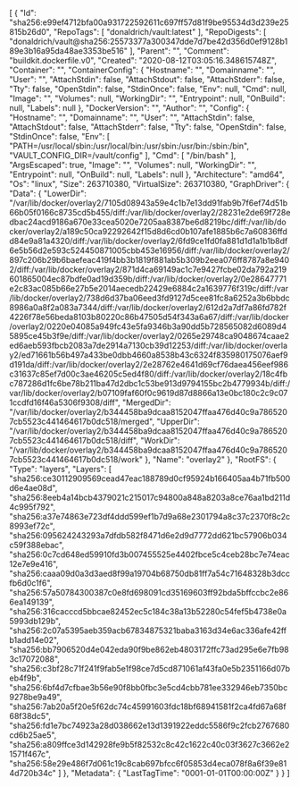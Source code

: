 [
  {
    "Id": "sha256:e99ef4712bfa00a931722592611c697ff57d81f9be95534d3d239e25815b26d0",
    "RepoTags": [
      "donaldrich/vault:latest"
    ],
    "RepoDigests": [
      "donaldrich/vault@sha256:25573377a300347dde7d7be42d356d0ef9128b189e3b16a95da48ae3353be516"
    ],
    "Parent": "",
    "Comment": "buildkit.dockerfile.v0",
    "Created": "2020-08-12T03:05:16.348615748Z",
    "Container": "",
    "ContainerConfig": {
      "Hostname": "",
      "Domainname": "",
      "User": "",
      "AttachStdin": false,
      "AttachStdout": false,
      "AttachStderr": false,
      "Tty": false,
      "OpenStdin": false,
      "StdinOnce": false,
      "Env": null,
      "Cmd": null,
      "Image": "",
      "Volumes": null,
      "WorkingDir": "",
      "Entrypoint": null,
      "OnBuild": null,
      "Labels": null
    },
    "DockerVersion": "",
    "Author": "",
    "Config": {
      "Hostname": "",
      "Domainname": "",
      "User": "",
      "AttachStdin": false,
      "AttachStdout": false,
      "AttachStderr": false,
      "Tty": false,
      "OpenStdin": false,
      "StdinOnce": false,
      "Env": [
        "PATH=/usr/local/sbin:/usr/local/bin:/usr/sbin:/usr/bin:/sbin:/bin",
        "VAULT_CONFIG_DIR=/vault/config"
      ],
      "Cmd": [
        "/bin/bash"
      ],
      "ArgsEscaped": true,
      "Image": "",
      "Volumes": null,
      "WorkingDir": "",
      "Entrypoint": null,
      "OnBuild": null,
      "Labels": null
    },
    "Architecture": "amd64",
    "Os": "linux",
    "Size": 263710380,
    "VirtualSize": 263710380,
    "GraphDriver": {
      "Data": {
        "LowerDir": "/var/lib/docker/overlay2/7105d08943a59e4c1b7e13dd91fab9b7f6ef74d51b66b05f0166c8735cd5b455/diff:/var/lib/docker/overlay2/28231e2de69f728edbac24acd9186a670e33cea5020e7205aa8387be6d8219bc/diff:/var/lib/docker/overlay2/a189c50ca92292642f15d8d6cd0b107afe1885b6c7a60836ffdd84e9a81a4320/diff:/var/lib/docker/overlay2/6fd9ce1fd0fa881d1d1a1b1b8df6e5b56d2e593c524450871005cbb453e16956/diff:/var/lib/docker/overlay2/897c206b29b6baefeac419f4bb3b1819f881ab5b309b2eea076ff8787a8e9402/diff:/var/lib/docker/overlay2/871d4ca69149ac1c7e9427fcbe02da792a219601865004ec87bdfe0ad19d359b/diff:/var/lib/docker/overlay2/0e28647771e2c83ac085b66e27b5e2014aecedb22429e6884c2a1639776f319c/diff:/var/lib/docker/overlay2/738d6d37ba06eed3fd9127d5cee81fc8a6252a3b6bbdc8986a0a8f2a083a7344/diff:/var/lib/docker/overlay2/612d2a7df7a86fd782f4226f78e56beda8103b80220c86b47505d54f343a6a67/diff:/var/lib/docker/overlay2/0220e04085a949fc43e5fa9346b3a90dd5b728565082d6089d45895ce45b3f9e/diff:/var/lib/docker/overlay2/0265e29748ca9048674caae2ed6aeb593fbcb2083a7de2914a7130cb39d12253/diff:/var/lib/docker/overlay2/ed71661b56b497a433be0dbb4660a8538b43c6324f835980175076aef9d191da/diff:/var/lib/docker/overlay2/2e28762e4641d69cf76daea456eef986c31637c85ef7d00c3ae46205c5ed4f80/diff:/var/lib/docker/overlay2/18c4fbc787286d1fc6be78b211ba47d2dbc1c53be913d9794155bc2b4779934b/diff:/var/lib/docker/overlay2/b07109faf60f0c9619d87d8866a13e0bc180c2c9c071ccdfd16f46a5306f9308/diff",
        "MergedDir": "/var/lib/docker/overlay2/b344458ba9dcaa8152047ffaa476d40c9a7865207cb5523c441464617b0dc518/merged",
        "UpperDir": "/var/lib/docker/overlay2/b344458ba9dcaa8152047ffaa476d40c9a7865207cb5523c441464617b0dc518/diff",
        "WorkDir": "/var/lib/docker/overlay2/b344458ba9dcaa8152047ffaa476d40c9a7865207cb5523c441464617b0dc518/work"
      },
      "Name": "overlay2"
    },
    "RootFS": {
      "Type": "layers",
      "Layers": [
        "sha256:ce30112909569cead47eac188789d0cf95924b166405aa4b71fb500d6e4ae08d",
        "sha256:8eeb4a14bcb4379021c215017c94800a848a8203a8ce76aa1bd211d4c995f792",
        "sha256:a37e74863e723df4ddd599ef1b7d9a68e2301794a8c37c2370f8c2c8993ef72c",
        "sha256:095624243293a7dfdb582f8471d6e2d9d7772dd621bc57906b034c59f388ebac",
        "sha256:0c7cd648ed59910fd3b007455525e4402fbce5c4ceb28bc7e74eac12e7e9e416",
        "sha256:caaa09d0a3d3aed8f99a19704b68750db81ff7a54c71648328b3dccfb6d0c1f6",
        "sha256:57a50784300387c0e8fd698091cd35169603ff92bda5bffccbc2e866ea149139",
        "sha256:316cacccd5bbcae82452ec5c184c38a13b52280c54fef5b4738e0a5993db129b",
        "sha256:2c07a5395aeb359acb67834875321baba3163d34e6ac336afe42ffb1add14e02",
        "sha256:bb7906520d4e042eda90f9be862eb4803172ffc73ad295e6e7fb983c17072088",
        "sha256:c3bf28c71f241f9fab5e1f98ce7d5cd871061af43fa0e5b2351166d07beb4f9b",
        "sha256:6bf4d7cfbae3b56e90f8bb0fbc3e5cd4cbb781ee332946eb7350bc9278be9a49",
        "sha256:7ab20a5f20e5f62dc74c45991603fdc18bf68941581f2ca4fd67a68f68f38dc5",
        "sha256:fd1e7bc74923a28d038662e13d1391922eddc5586f9c2fcb2767680cd6b25ae5",
        "sha256:a809ffce3d142928fe9b5f82532c8c42c1622c40c03f3627c3662e21571f467c",
        "sha256:58e29e486f7d061c19c8cab697bfcc6f05853d4eca078f8a6f39e814d720b34c"
      ]
    },
    "Metadata": {
      "LastTagTime": "0001-01-01T00:00:00Z"
    }
  }
]
